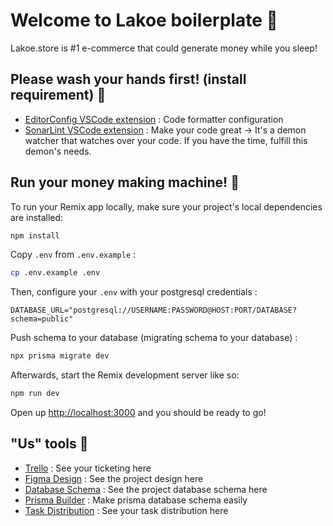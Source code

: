 # Welcome to Lakoe boilerplate 🛒

Lakoe.store is #1 e-commerce that could generate money while you sleep!

## Please wash your hands first! (install requirement) 👋

- [EditorConfig VSCode extension](https://marketplace.visualstudio.com/items?itemName=EditorConfig.EditorConfig) : Code formatter configuration
- [SonarLint VSCode extension](https://marketplace.visualstudio.com/items?itemName=SonarSource.sonarlint-vscode) : Make your code great -> It's a demon watcher that watches over your code. If you have the time, fulfill this demon's needs.

## Run your money making machine! 🤑

To run your Remix app locally, make sure your project's local dependencies are installed:

```sh
npm install
```

Copy `.env` from `.env.example` :

```sh
cp .env.example .env
```

Then, configure your `.env` with your postgresql credentials :

```env
DATABASE_URL="postgresql://USERNAME:PASSWORD@HOST:PORT/DATABASE?schema=public"
```

Push schema to your database (migrating schema to your database) :

```sh
npx prisma migrate dev
```

Afterwards, start the Remix development server like so:

```sh
npm run dev
```

Open up [http://localhost:3000](http://localhost:3000) and you should be ready to go!

## "Us" tools 🔨

- [Trello](https://trello.com/invite/lakoe/ATTI52566ceb8c2448e8496c00ab3cf6b26c017FFA28) : See your ticketing here
- [Figma Design](https://www.figma.com/file/V6ao7aamP8Nwph2KoHRR3X/Bakulan-Store?type=design&node-id=346%3A25727&mode=design&t=UFaZM6PCFbKUsF52-1) : See the project design here
- [Database Schema](https://drive.google.com/file/d/1zU6LPC0zrnuYIHocus10BB2jbE5XuBxV/view) : See the project database schema here
- [Prisma Builder](https://www.prismabuilder.io/) : Make prisma database schema easily
- [Task Distribution](https://docs.google.com/spreadsheets/d/13ysbxGGYTZyGAqPBGwyTDPn95F_0iHl4u2WRIMd0WfU/edit?usp=sharing) : See your task distribution here
